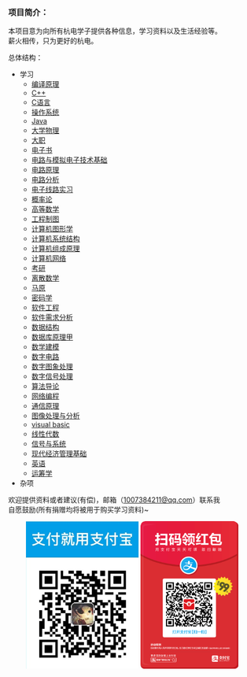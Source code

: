### 项目简介：</br>

本项目意为向所有杭电学子提供各种信息，学习资料以及生活经验等。</br>
薪火相传，只为更好的杭电。</br>

总体结构：

* 学习
  * [编译原理](./学习/编译原理)
  * [C++](./学习/C++)
  * [C语言](./学习/C语言)
  * [操作系统](./学习/操作系统)
  * [Java](./学习/Java)
  * [大学物理](./学习/大学物理)
  * [大职](./学习/大职)
  * [电子书](./学习/电子书)
  * [电路与模拟电子技术基础](./学习/电路与模拟电子技术基础)
  * [电路原理](./学习/电路原理) 
  * [电路分析](./学习/电路分析)
  * [电子线路实习](./学习/电子线路实习)
  * [概率论](./学习/概率论)
  * [高等数学](./学习/高等数学)
  * [工程制图](./学习/工程制图)
  * [计算机图形学](./学习/计算机图形学)
  * [计算机系统结构](./学习/计算机系统结构)
  * [计算机组成原理](./学习/计算机组成原理)
  * [计算机网络](./学习/计算机网络)
  * [考研](./学习/考研)
  * [离散数学](./学习/离散数学)
  * [马原](./学习/马原)
  * [密码学](./学习/密码学)
  * [软件工程](./学习/软件工程)
  * [软件需求分析](./学习/软件需求分析)
  * [数据结构](./学习/数据结构)
  * [数据库原理甲](./学习/数据库原理甲)
  * [数学建模](./学习/数学建模)
  * [数字电路](./学习/数字电路)
  * [数字图象处理](./学习/数字图像处理)
  * [数字信号处理](./学习/数字信号处理)
  * [算法导论](./学习/算法导论)
  * [网络编程](./学习/网络编程)
  * [通信原理](./学习/通信原理)
  * [图像处理与分析](./学习/图像处理与分析)
  * [visual basic](./学习/visualBasic)
  * [线性代数](./学习/线性代数)
  * [信号与系统](./学习/信号与系统)
  * [现代经济管理基础](./学习/现代经济管理基础)
  * [英语](./学习/英语)
  * [运筹学](./学习/运筹学)
* 杂项

欢迎提供资料或者建议(有偿)，邮箱（1007384211@qq.com）联系我</br>
自愿鼓励(所有捐赠均将被用于购买学习资料)~

<div align="center">
  <img src="https://raw.githubusercontent.com/FengGuanxi/GitHub-/master/%E6%94%AF%E4%BB%98%E5%AE%9D.jpg" height="300px" alt="支付宝打赏" >
  <img src="https://github.com/FengGuanxi/GitHub-/blob/master/%E5%86%AF%E5%86%A0%E7%8E%BA%E7%9A%84%E7%BA%A2%E5%8C%85%E4%BA%8C%E7%BB%B4%E7%A0%81.PNG" height="300px" alt="扫我领红包" >
</div>



